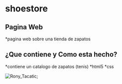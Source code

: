 # shoestore


## Pagina Web
*pagina web sobre una tienda de zapatos

## ¿Que contiene y Como esta hecho?
*contiene un catalogo de zapatos (tenis)
*html5
*css

![Rony_Tacatic](https://repository-images.githubusercontent.com/275728093/5247f500-b993-11ea-9793-589225d32ad1);
